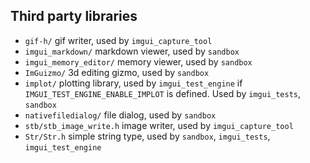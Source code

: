 ## Third party libraries

- `gif-h/` gif writer, used by `imgui_capture_tool`
- `imgui_markdown/` markdown viewer, used by `sandbox`
- `imgui_memory_editor/` memory viewer, used by `sandbox`
- `ImGuizmo/` 3d editing gizmo, used by `sandbox`
- `implot/` plotting library, used by `imgui_test_engine` if `IMGUI_TEST_ENGINE_ENABLE_IMPLOT` is defined. Used by `imgui_tests`, `sandbox`
- `nativefiledialog/` file dialog, used by `sandbox`
- `stb/stb_image_write.h` image writer, used by `imgui_capture_tool`
- `Str/Str.h` simple string type, used by `sandbox`, `imgui_tests`, `imgui_test_engine`
